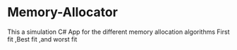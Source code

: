 # Memory-Allocator
This a simulation C# App for the different memory allocation algorithms First fit ,Best fit ,and worst fit
